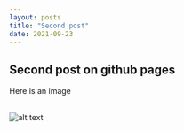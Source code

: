 ```yaml
---
layout: posts
title: "Second post"
date: 2021-09-23
---
```


## Second post on github pages

Here is an image <br><br>

![alt text]("/img/earth.jpg")

